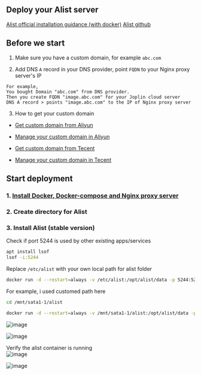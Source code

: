 ## Deploy your Alist server

[Alist official installation guidance (with docker)](https://alist-doc.nn.ci/en/docs/install/docker)
[Alist github](https://github.com/alist-org/alist)

## Before we start

1. Make sure you have a custom domain, for example `abc.com`

2. Add DNS `A` record in your DNS provider, point `FQDN` to your Nginx proxy server's IP
```
For example,
You bought Domain "abc.com" from DNS provider.
Then you create FQDN "image.abc.com" for your Joplin cloud server
DNS A record > points "image.abc.com" to the IP of Nginx proxy server
```
3. How to get your custom domain
* [Get custom domain from Aliyun](https://wanwang.aliyun.com/domain/)

* [Manage your custom domain in Aliyun](https://account.aliyun.com/login/login.htm?oauth_callback=http%3A%2F%2Fdc.console.aliyun.com%2Fnext%2Findex%3Fspm%3D5176.2020520207.recommends.ddomain.606c4c12SpdlTJ#/domain/list/all-domain)

* [Get custom domain from Tecent](https://cloud.tencent.com/act/pro/domain_sales?fromSource=gwzcw.6927084.6927084.6927084&utm_medium=cpc&utm_id=gwzcw.6927084.6927084.6927084&bd_vid=11313871833741623980)

* [Manage your custom domain in Tecent](https://cloud.tencent.com/login?s_url=https%3A%2F%2Fconsole.cloud.tencent)


## Start deployment

### 1. [Install Docker, Docker-compose and Nginx proxy server](https://github.com/guguji666666/Docker)

### 2. Create directory for Alist

### 3. Install Alist (stable version)

Check if port 5244 is used by other existing apps/services
```sh
apt install lsof
lsof -i:5244
```

Replace `/etc/alist` with your own local path for alist folder
```sh
docker run -d --restart=always -v /etc/alist:/opt/alist/data -p 5244:5244 --name="alist" xhofe/alist:latest
```

For example, i used customed path here
```sh
cd /mnt/sata1-1/alist
```
```sh
docker run -d --restart=always -v /mnt/sata1-1/alist:/opt/alist/data -p 5244:5244 --name="alist" xhofe/alist:latest
```
![image](https://user-images.githubusercontent.com/96930989/232314480-49154fee-6ad9-4809-b3b1-49f611274765.png)

![image](https://user-images.githubusercontent.com/96930989/232314513-ea0f4c78-45c9-4e7b-afeb-c5ce73733c6a.png)

Verify the alist container is running <br>
![image](https://user-images.githubusercontent.com/96930989/232314641-f6a4c3b4-660c-4a19-9239-247c588dfc6f.png)

![image](https://user-images.githubusercontent.com/96930989/232314683-8269e2e6-7d6d-44b5-aeac-0ffeeafe07c5.png)
